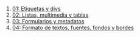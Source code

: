 1. [01: Etiquetas y divs](/01_ejercicio1/Ejercicio1.html)
2. [02: Listas, multimedia y tablas](/02_ejercicio2/index.html)
3. [03: Formularios y metadatos](/03_ejercicio3/index.html)
4. [04: Formato de textos, fuentes, fondos y bordes](/04_ejercicio4/index.html)
